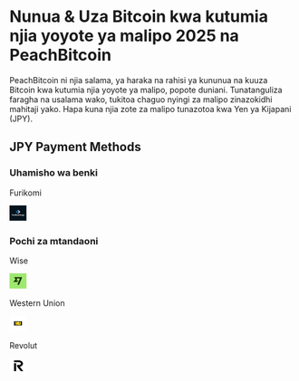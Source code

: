 <body class="payment-methods-page">

# Nunua & Uza Bitcoin kwa kutumia njia yoyote ya malipo 2025 na PeachBitcoin

PeachBitcoin ni njia salama, ya haraka na rahisi ya kununua na kuuza Bitcoin kwa kutumia njia yoyote ya malipo, popote duniani. Tunatanguliza faragha na usalama wako, tukitoa chaguo nyingi za malipo zinazokidhi mahitaji yako. Hapa kuna njia zote za malipo tunazotoa kwa Yen ya Kijapani (JPY).

## JPY Payment Methods

### Uhamisho wa benki

<div class="payment-grid">
    <div class="payment-grid-item">
        <p>Furikomi</p> 
        <img src="/img/faq/logoimg/furikomi.png" width="30px" height="27px" alt="Nunua bitcoin kwa Furikomi, Uza bitcoin kwa Furikomi">
    </div>
</div>

### Pochi za mtandaoni

<div class="payment-grid">
    <div class="payment-grid-item">
        <p>Wise</p> 
        <img src="/img/faq/logoimg/wise.png" width="30px" height="27px" alt="Nunua bitcoin kwa Wise, Uza bitcoin kwa Wise">
    </div>
    <div class="payment-grid-item">
        <p>Western Union</p> 
        <img src="/img/faq/logoimg/westernunion.png" width="30px" height="27px" alt="Nunua bitcoin kwa Western Union, Uza bitcoin kwa Western Union">
    </div>
        <div class="payment-grid-item">
        <p>Revolut</p> 
        <img src="/img/faq/logoimg/revolut.png" width="30px" height="27px" alt="Nunua bitcoin kwa Revolut, Uza bitcoin kwa Revolut">
    </div>
</div>

</body>
